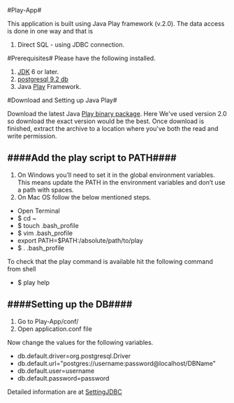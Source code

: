 #Play-App#

This application is built using Java Play framework (v.2.0). The data access is done in one way and that is 

1. Direct SQL - using JDBC connection.

#Prerequisites#
Please have the following installed.

1. [JDK](http://www.oracle.com/technetwork/java/javase/downloads/index.html "Download JDK") 6 or later.
2. [postgresql 9.2 db](http://www.postgresql.org/ "Download postgresql")
3. Java [Play](http://www.playframework.com/download "Download Play") Framework.

#Download and Setting up Java Play#

Download the latest Java [Play binary package](http://www.playframework.com/download "Download Play"). Here We've used version 2.0 so download the exact version would be the best. Once download is finished, extract the archive to a location where you've both the read and write permission.

####Add the play script to PATH####
-----------------------------------
1. On Windows you’ll need to set it in the global environment variables. This means update the PATH in the environment variables and don’t use a path with spaces.
2. On Mac OS follow the below mentioned steps.

+ Open Terminal
+ $ cd ~
+ $ touch .bash_profile
+ $ vim .bash_profile
+ export PATH=$PATH:/absolute/path/to/play
+ $ . .bash_profile

To check that the play command is available hit the following command from shell

+ $ play help

####Setting up the DB####
-----------------------------------
1. Go to Play-App/conf/
2. Open application.conf file

Now change the values for the following variables.

+ db.default.driver=org.postgresql.Driver 
+ db.default.url="postgres://username:password@localhost/DBName"
+ db.default.user=username
+ db.default.password=password

Detailed information are at [SettingJDBC](http://www.playframework.com/documentation/2.0/SettingsJDBC "SettingJDBC")
